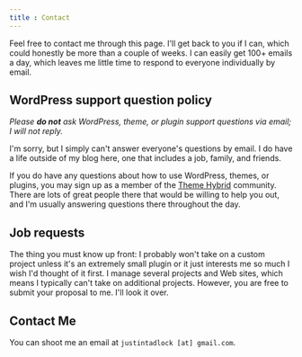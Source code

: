```yaml
---
title : Contact
---
```


Feel free to contact me through this page.  I'll get back to you if I can, which could honestly be more than a couple of weeks.  I can easily get 100+ emails a day, which leaves me little time to respond to everyone individually by email.

## WordPress support question policy

_Please **do not** ask WordPress, theme, or plugin support questions via email; I will not reply._

I'm sorry, but I simply can't answer everyone's questions by email.  I do have a life outside of my blog here, one that includes a job, family, and friends.

If you do have any questions about how to use WordPress, themes, or plugins, you may sign up as a member of the [Theme Hybrid](https://themehybrid.com) community.  There are lots of great people there that would be willing to help you out, and I'm usually answering questions there throughout the day.

## Job requests

The thing you must know up front:  I probably won't take on a custom project unless it's an extremely small plugin or it just interests me so much I wish I'd thought of it first.  I manage several projects and Web sites, which means I typically can't take on additional projects.  However, you are free to submit your proposal to me.  I'll look it over.

## Contact Me

You can shoot me an email at `justintadlock [at] gmail.com`.
